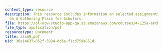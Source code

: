 ```yaml
---
content_type: resource
description: This resource includes information on selected assignments from the class
  on A Gathering Place for Scholars.
file: https://ol-ocw-studio-app-qa.s3.amazonaws.com/courses/4-125a-architecture-studio-building-in-landscapes-fall-2005/36a14637052f5984dd5ef1cd759a851d_assn9.pdf
file_type: application/pdf
resourcetype: Document
title: assn9.pdf
uid: 36a14637-052f-5984-dd5e-f1cd759a851d
---
```


